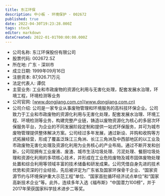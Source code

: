 ```yaml
---
title: 东江环保
description: 中小板 - 环境保护 - 002672
published: true
date: 2022-04-30T19:23:28.000Z
tags: stock
editor: markdown
dateCreated: 2022-01-01T00:00:00.000Z
---
```


- 公司名称: 东江环保股份有限公司
- 股票代码: 002672.SZ
- 所在地: 广东 - 深圳市
- 成立日期: 1999年09月16日
- 注册资本: 87,926.71万元
- 法定代表人: 谭侃
- 主营业务: 工业和市政废物的资源化利用与无害化处理，配套发展水治理，环境工程，环境检测等业务
- 公司官网: [www.dongjiang.com.cn](www.dongjiang.com.cn)
- 公司介绍: 公司是一家专业从事废物管理和环境服务的高科技环保企业。公司致力于工业和市政废物的资源化利用与无害化处理，配套发展水治理、环境工程、环境检测等业务，构建完整产业链，铸造以废物资源化为核心的多层次环保服务平台，为企业的不同发展阶段定制和提供一站式环保服务，并可为城市废物管理提供整体解决方案。公司经过多年发展，通过新设、并购和收购等方式拓展经营，形成了覆盖泛珠江三角洲、长江三角洲及中西部地区的以工业及市政废物无害化处理及资源化利用为业务核心的产业布局。通过不断开发和创新，公司现拥有工业废液、废渣、城市生活垃圾处理、污泥处理、餐厨垃圾处理和资源化利用的多项核心技术，并形成在工业危险废物及城市固体废物处理处置和综合利用等领域丰富的技术储备和研发成果。公司凭借自身先进的技术优势和资深的行业经验，先后被评定为广东省及国家环保骨干企业、“国家资源节约与环境保护重大示范工程”单位、“国家首批循环经济试点单位”和“国家高新技术企业”等。此外，连续多年入选《福布斯》“中国潜力100榜”，并于2017年荣获国家科学技术进步二等奖。


